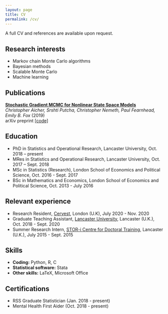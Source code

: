 ```yaml
---
layout: page
title: CV
permalink: /cv/
---
```

A full CV and references are available upon request. 

## Research interests
* Markov chain Monte Carlo algorithms
* Bayesian methods
* Scalable Monte Carlo 
* Machine learning


## Publications

**[Stochastic Gradient MCMC for Nonlinear State Space Models](https://arxiv.org/abs/1901.10568)** \
_Christopher Aicher, Srshti Putcha, Christopher Nemeth, Paul Fearnhead, Emily B. Fox_ (2019) \
arXiv preprint [[code]](https://github.com/sputcha1/sgmcmc_ssm_code)

## Education
* PhD in Statistics and Operational Research, Lancaster University, Oct. 2018 – present
* MRes in Statistics and Operational Research, Lancaster University, Oct. 2017 – Sept. 2018
* MSc in Statistics (Research), London School of Economics and Political Science, Oct. 2016 - Sept. 2017
* BSc in Mathematics and Economics, London School of Economics and Political Science, Oct. 2013 - July 2016

## Relevant experience
* Research Resident, [Cervest](https://cervest.earth), London (U.K), July 2020 - Nov. 2020
* Graduate Teaching Assistant, [Lancaster University](https://www.lancaster.ac.uk/maths/), Lancaster (U.K.), Oct. 2018 - Sept. 2020
* Summer Research Intern, [STOR-i Centre for Doctoral Training](https://www.lancaster.ac.uk/stor-i/), Lancaster (U.K.), July 2015 - Sept. 2015

## Skills
* **Coding:** Python, R, C
* **Statistical software:** Stata
* **Other skills:** LaTeX, Microsoft Office

## Certifications
* RSS Graduate Statistician (Jan. 2018 - present)
* Mental Health First Aider (Oct. 2018 - present)

